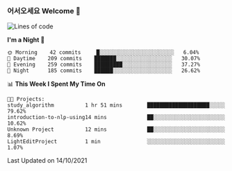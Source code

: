 ### 어서오세요 Welcome 👋

<!--START_SECTION:waka-->
![Lines of code](https://img.shields.io/badge/From%20Hello%20World%20I%27ve%20Written-452562%20lines%20of%20code-blue)

**I'm a Night 🦉** 

```text
🌞 Morning    42 commits     █░░░░░░░░░░░░░░░░░░░░░░░░   6.04% 
🌆 Daytime    209 commits    ███████░░░░░░░░░░░░░░░░░░   30.07% 
🌃 Evening    259 commits    █████████░░░░░░░░░░░░░░░░   37.27% 
🌙 Night      185 commits    ██████░░░░░░░░░░░░░░░░░░░   26.62%

```


📊 **This Week I Spent My Time On** 

```text
🐱‍💻 Projects: 
study_algorithm          1 hr 51 mins        ████████████████████░░░░░   79.62% 
introduction-to-nlp-using14 mins             ██░░░░░░░░░░░░░░░░░░░░░░░   10.62% 
Unknown Project          12 mins             ██░░░░░░░░░░░░░░░░░░░░░░░   8.69% 
LightEditProject         1 min               ░░░░░░░░░░░░░░░░░░░░░░░░░   1.07%

```


 Last Updated on 14/10/2021
<!--END_SECTION:waka-->
